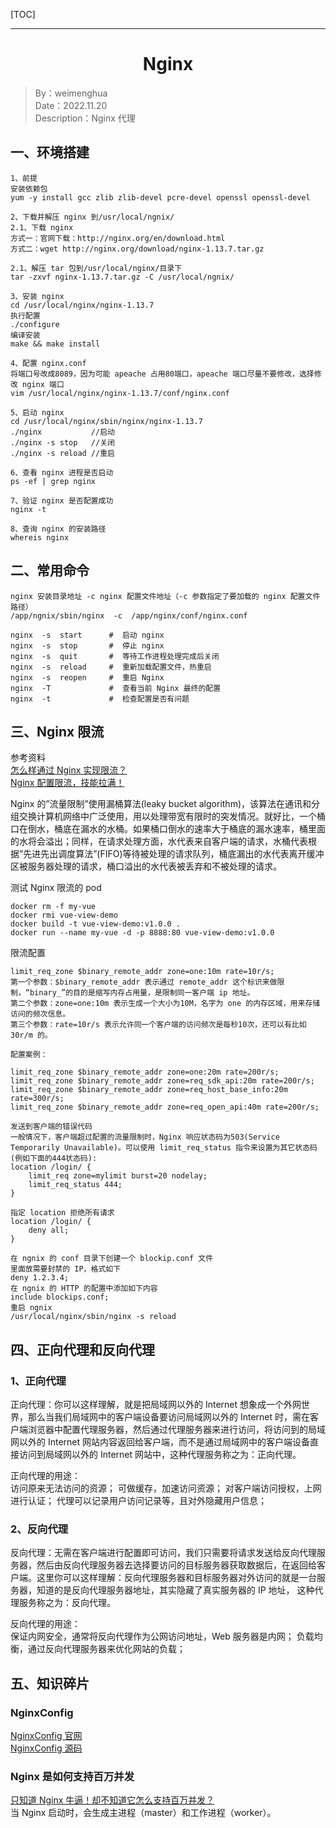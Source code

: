[TOC]

---

<h1 align="center">Nginx</h1>

> By：weimenghua  
> Date：2022.11.20  
> Description：Nginx 代理



## 一、环境搭建

```
1、前提
安装依赖包
yum -y install gcc zlib zlib-devel pcre-devel openssl openssl-devel

2、下载并解压 nginx 到/usr/local/ngnix/
2.1、下载 nginx
方式一：官网下载：http://nginx.org/en/download.html  
方式二：wget http://nginx.org/download/nginx-1.13.7.tar.gz

2.1、解压 tar 包到/usr/local/nginx/目录下
tar -zxvf nginx-1.13.7.tar.gz -C /usr/local/ngnix/

3、安装 nginx
cd /usr/local/nginx/nginx-1.13.7
执行配置
./configure
编译安装
make && make install

4、配置 nginx.conf
将端口号改成8089，因为可能 apeache 占用80端口，apeache 端口尽量不要修改，选择修改 nginx 端口
vim /usr/local/nginx/nginx-1.13.7/conf/nginx.conf

5、启动 nginx
cd /usr/local/nginx/sbin/nginx/nginx-1.13.7
./nginx           //启动
./nginx -s stop   //关闭
./nginx -s reload //重启

6、查看 nginx 进程是否启动
ps -ef | grep nginx

7、验证 nginx 是否配置成功
nginx -t

8、查询 nginx 的安装路径
whereis nginx
```



## 二、常用命令

```
nginx 安装目录地址 -c nginx 配置文件地址（-c 参数指定了要加载的 nginx 配置文件路径）  
/app/ngnix/sbin/nginx  -c  /app/nginx/conf/nginx.conf

nginx  -s  start      #  启动 nginx  
nginx  -s  stop       #  停止 nginx  
nginx  -s  quit       #  等待工作进程处理完成后关闭  
nginx  -s  reload     #  重新加载配置文件，热重启  
nginx  -s  reopen     #  重启 Nginx  
nginx  -T             #  查看当前 Nginx 最终的配置  
nginx  -t             #  检查配置是否有问题  
```



## 三、Nginx 限流

参考资料  
[怎么样通过 Nginx 实现限流？](https://zhuanlan.zhihu.com/p/463946760)  
[Nginx 配置限流，技能拉满！](https://mp.weixin.qq.com/s/-FybaaL5kwzZPrwaO_Xt5w)

Nginx 的”流量限制”使用漏桶算法(leaky bucket algorithm)，该算法在通讯和分组交换计算机网络中广泛使用，用以处理带宽有限时的突发情况。就好比，一个桶口在倒水，桶底在漏水的水桶。如果桶口倒水的速率大于桶底的漏水速率，桶里面的水将会溢出；同样，在请求处理方面，水代表来自客户端的请求，水桶代表根据”先进先出调度算法”(FIFO)等待被处理的请求队列，桶底漏出的水代表离开缓冲区被服务器处理的请求，桶口溢出的水代表被丢弃和不被处理的请求。

测试 Nginx 限流的 pod
```
docker rm -f my-vue
docker rmi vue-view-demo
docker build -t vue-view-demo:v1.0.0 .
docker run --name my-vue -d -p 8888:80 vue-view-demo:v1.0.0
```

限流配置
```
limit_req_zone $binary_remote_addr zone=one:10m rate=10r/s;
第一个参数：$binary_remote_addr 表示通过 remote_addr 这个标识来做限制，“binary_”的目的是缩写内存占用量，是限制同一客户端 ip 地址。
第二个参数：zone=one:10m 表示生成一个大小为10M，名字为 one 的内存区域，用来存储访问的频次信息。
第三个参数：rate=10r/s 表示允许同一个客户端的访问频次是每秒10次，还可以有比如30r/m 的。

配置案例：

limit_req_zone $binary_remote_addr zone=one:20m rate=200r/s;
limit_req_zone $binary_remote_addr zone=req_sdk_api:20m rate=200r/s;
limit_req_zone $binary_remote_addr zone=req_host_base_info:20m rate=300r/s;
limit_req_zone $binary_remote_addr zone=req_open_api:40m rate=200r/s;

发送到客户端的错误代码
一般情况下，客户端超过配置的流量限制时，Nginx 响应状态码为503(Service Temporarily Unavailable)。可以使用 limit_req_status 指令来设置为其它状态码(例如下面的444状态码):
location /login/ {
    limit_req zone=mylimit burst=20 nodelay;
    limit_req_status 444;
}

指定 location 拒绝所有请求
location /login/ {
	deny all;
}
```

```
在 ngnix 的 conf 目录下创建一个 blockip.conf 文件
里面放需要封禁的 IP，格式如下
deny 1.2.3.4;
在 ngnix 的 HTTP 的配置中添加如下内容
include blockips.conf;
重启 ngnix
/usr/local/nginx/sbin/nginx -s reload
```



## 四、正向代理和反向代理
### 1、正向代理

正向代理：你可以这样理解，就是把局域网以外的 Internet 想象成一个外网世界，那么当我们局域网中的客户端设备要访问局域网以外的 Internet 时，需在客户端浏览器中配置代理服务器，然后通过代理服务器来进行访问，将访问到的局域网以外的 Internet 网站内容返回给客户端，而不是通过局域网中的客户端设备直接访问到局域网以外的 Internet 网站中，这种代理服务称之为：正向代理。

正向代理的用途：  
访问原来无法访问的资源；
可做缓存，加速访问资源；
对客户端访问授权，上网进行认证；
代理可以记录用户访问记录等，且对外隐藏用户信息；

### 2、反向代理

反向代理：无需在客户端进行配置即可访问，我们只需要将请求发送给反向代理服务器，然后由反向代理服务器去选择要访问的目标服务器获取数据后，在返回给客户端。这里你可以这样理解：反向代理服务器和目标服务器对外访问的就是一台服务器，知道的是反向代理服务器地址，其实隐藏了真实服务器的 IP 地址， 这种代理服务称之为：反向代理。

反向代理的用途：  
保证内网安全，通常将反向代理作为公网访问地址，Web 服务器是内网；
负载均衡，通过反向代理服务器来优化网站的负载；



## 五、知识碎片

### NginxConfig

[NginxConfig 官网](https://www.digitalocean.com/community/tools/nginx?global.app.lang=zhCN)  
[NginxConfig 源码](https://github.com/digitalocean/nginxconfig.io)

### Nginx 是如何支持百万并发

[只知道 Nginx 牛逼！却不知道它怎么支持百万并发？](https://mp.weixin.qq.com/s/6OFA1jhxnjb_M7Z9vzEwPg)  
当 Nginx 启动时，会生成主进程（master）和工作进程（worker）。

